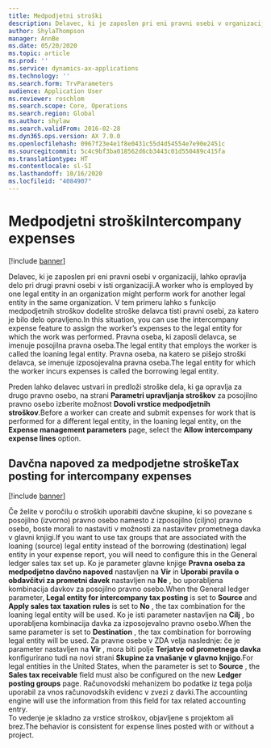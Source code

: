 ```yaml
---
title: Medpodjetni stroški
description: Delavec, ki je zaposlen pri eni pravni osebi v organizaciji, lahko opravlja delo pri drugi pravni osebi v isti organizaciji. V tem primeru lahko s funkcijo medpodjetnih stroškov dodelite stroške delavca tisti pravni osebi, za katero je bilo delo opravljeno.
author: ShylaThompson
manager: AnnBe
ms.date: 05/20/2020
ms.topic: article
ms.prod: ''
ms.service: dynamics-ax-applications
ms.technology: ''
ms.search.form: TrvParameters
audience: Application User
ms.reviewer: roschlom
ms.search.scope: Core, Operations
ms.search.region: Global
ms.author: shylaw
ms.search.validFrom: 2016-02-28
ms.dyn365.ops.version: AX 7.0.0
ms.openlocfilehash: 0967f23e4e1f8e0431c55d4d54554e7e90e2451c
ms.sourcegitcommit: 5c4c9bf3ba018562d6cb3443c01d550489c415fa
ms.translationtype: HT
ms.contentlocale: sl-SI
ms.lasthandoff: 10/16/2020
ms.locfileid: "4084907"
---
```

# <a name="intercompany-expenses"></a><span data-ttu-id="f1f84-104">Medpodjetni stroški</span><span class="sxs-lookup"><span data-stu-id="f1f84-104">Intercompany expenses</span></span>

[!include [banner](../includes/banner.md)]

<span data-ttu-id="f1f84-105">Delavec, ki je zaposlen pri eni pravni osebi v organizaciji, lahko opravlja delo pri drugi pravni osebi v isti organizaciji.</span><span class="sxs-lookup"><span data-stu-id="f1f84-105">A worker who is employed by one legal entity in an organization might perform work for another legal entity in the same organization.</span></span> <span data-ttu-id="f1f84-106">V tem primeru lahko s funkcijo medpodjetnih stroškov dodelite stroške delavca tisti pravni osebi, za katero je bilo delo opravljeno.</span><span class="sxs-lookup"><span data-stu-id="f1f84-106">In this situation, you can use the intercompany expense feature to assign the worker’s expenses to the legal entity for which the work was performed.</span></span> <span data-ttu-id="f1f84-107">Pravna oseba, ki zaposli delavca, se imenuje posojilna pravna oseba.</span><span class="sxs-lookup"><span data-stu-id="f1f84-107">The legal entity that employs the worker is called the loaning legal entity.</span></span> <span data-ttu-id="f1f84-108">Pravna oseba, na katero se pišejo stroški delavca, se imenuje izposojevalna pravna oseba.</span><span class="sxs-lookup"><span data-stu-id="f1f84-108">The legal entity for which the worker incurs expenses is called the borrowing legal entity.</span></span> 

<span data-ttu-id="f1f84-109">Preden lahko delavec ustvari in predloži stroške dela, ki ga opravlja za drugo pravno osebo, na strani **Parametri upravljanja stroškov** za posojilno pravno osebo izberite možnost **Dovoli vrstice medpodjetnih stroškov**.</span><span class="sxs-lookup"><span data-stu-id="f1f84-109">Before a worker can create and submit expenses for work that is performed for a different legal entity, in the loaning legal entity, on the **Expense management parameters** page, select the **Allow intercompany expense lines** option.</span></span> 

## <a name="tax-posting-for-intercompany-expenses"></a><span data-ttu-id="f1f84-110">Davčna napoved za medpodjetne stroške</span><span class="sxs-lookup"><span data-stu-id="f1f84-110">Tax posting for intercompany expenses</span></span>

[!include [banner](../includes/banner.md)]

<span data-ttu-id="f1f84-111">Če želite v poročilu o stroških uporabiti davčne skupine, ki so povezane s posojilno (izvorno) pravno osebo namesto z izposojilno (ciljno) pravno osebo, boste morali to nastaviti v možnosti za nastavitev prometnega davka v glavni knjigi.</span><span class="sxs-lookup"><span data-stu-id="f1f84-111">If you want to use tax groups that are associated with the loaning (source) legal entity instead of the borrowing (destination) legal entity in your expense report, you will need to configure this in the General ledger sales tax set up.</span></span> <span data-ttu-id="f1f84-112">Ko je parameter glavne knjige **Pravna oseba za medpodjetno davčno napoved** nastavljen na **Vir** in **Uporabi pravila o obdavčitvi za prometni davek** nastavljen na **Ne** , bo uporabljena kombinacija davkov za posojilno pravno osebo.</span><span class="sxs-lookup"><span data-stu-id="f1f84-112">When the General ledger parameter, **Legal entity for intercompany tax posting** is set to **Source** and **Apply sales tax taxation rules** is set to **No** , the tax combination for the loaning legal entity will be used.</span></span> <span data-ttu-id="f1f84-113">Ko je isti parameter nastavljen na **Cilj** , bo uporabljena kombinacija davka za izposojevalno pravno osebo.</span><span class="sxs-lookup"><span data-stu-id="f1f84-113">When the same parameter is set to **Destination** , the tax combination for borrowing legal entity will be used.</span></span> <span data-ttu-id="f1f84-114">Za pravne osebe v ZDA velja naslednje: če je parameter nastavljen na **Vir** , mora biti polje **Terjatve od prometnega davka** konfigurirano tudi na novi strani **Skupine za vnašanje v glavno knjigo**.</span><span class="sxs-lookup"><span data-stu-id="f1f84-114">For legal entities in the United States, when the parameter is set to **Source** , the **Sales tax receivable** field must also be configured on the new **Ledger posting groups** page.</span></span> <span data-ttu-id="f1f84-115">Računovodski mehanizem bo podatke iz tega polja uporabil za vnos računovodskih evidenc v zvezi z davki.</span><span class="sxs-lookup"><span data-stu-id="f1f84-115">The accounting engine will use the information from this field for tax related accounting entry.</span></span>   
<span data-ttu-id="f1f84-116">To vedenje je skladno za vrstice stroškov, objavljene s projektom ali brez.</span><span class="sxs-lookup"><span data-stu-id="f1f84-116">The behavior is consistent for expense lines posted with or without a project.</span></span>  
